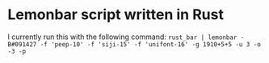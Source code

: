 # Lemonbar script written in Rust

I currently run this with the following command: `rust_bar | lemonbar -B#091427 -f 'peep-10' -f 'siji-15' -f 'unifont-16' -g 1910+5+5 -u 3 -o -3 -p`
